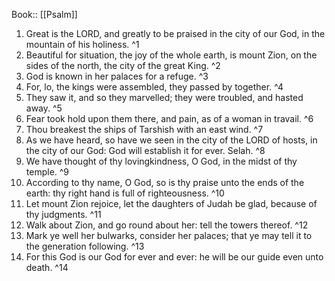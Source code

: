  Book:: [[Psalm]]
 1. Great is the LORD, and greatly to be praised in the city of our God, in the mountain of his holiness. ^1
 2. Beautiful for situation, the joy of the whole earth, is mount Zion, on the sides of the north, the city of the great King. ^2
 3. God is known in her palaces for a refuge. ^3
 4. For, lo, the kings were assembled, they passed by together. ^4
 5. They saw it, and so they marvelled; they were troubled, and hasted away. ^5
 6. Fear took hold upon them there, and pain, as of a woman in travail. ^6
 7. Thou breakest the ships of Tarshish with an east wind. ^7
 8. As we have heard, so have we seen in the city of the LORD of hosts, in the city of our God: God will establish it for ever. Selah. ^8
 9. We have thought of thy lovingkindness, O God, in the midst of thy temple. ^9
 10. According to thy name, O God, so is thy praise unto the ends of the earth: thy right hand is full of righteousness. ^10
 11. Let mount Zion rejoice, let the daughters of Judah be glad, because of thy judgments. ^11
 12. Walk about Zion, and go round about her: tell the towers thereof. ^12
 13. Mark ye well her bulwarks, consider her palaces; that ye may tell it to the generation following. ^13
 14. For this God is our God for ever and ever: he will be our guide even unto death. ^14
